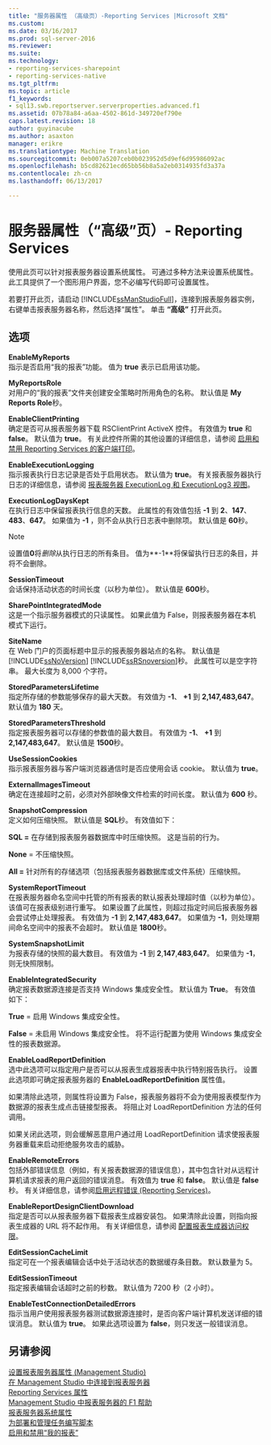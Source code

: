 ```yaml
---
title: "服务器属性 （高级页）-Reporting Services |Microsoft 文档"
ms.custom: 
ms.date: 03/16/2017
ms.prod: sql-server-2016
ms.reviewer: 
ms.suite: 
ms.technology:
- reporting-services-sharepoint
- reporting-services-native
ms.tgt_pltfrm: 
ms.topic: article
f1_keywords:
- sql13.swb.reportserver.serverproperties.advanced.f1
ms.assetid: 07b78a84-a6aa-4502-861d-349720ef790e
caps.latest.revision: 18
author: guyinacube
ms.author: asaxton
manager: erikre
ms.translationtype: Machine Translation
ms.sourcegitcommit: 0eb007a5207ceb0b023952d5d9ef6d95986092ac
ms.openlocfilehash: b5cd82621ecd65bb56b8a5a2eb0314935fd3a37a
ms.contentlocale: zh-cn
ms.lasthandoff: 06/13/2017

---
```

# <a name="server-properties-advanced-page---reporting-services"></a>服务器属性（“高级”页）- Reporting Services
  使用此页可以针对报表服务器设置系统属性。 可通过多种方法来设置系统属性。 此工具提供了一个图形用户界面，您不必编写代码即可设置属性。  
  
 若要打开此页，请启动 [!INCLUDE[ssManStudioFull](../../includes/ssmanstudiofull-md.md)]，连接到报表服务器实例，右键单击报表服务器名称，然后选择“属性”。 单击 **“高级”** 打开此页。  
  
## <a name="options"></a>选项  
 **EnableMyReports**  
 指示是否启用“我的报表”功能。 值为 **true** 表示已启用该功能。  
  
 **MyReportsRole**  
 对用户的“我的报表”文件夹创建安全策略时所用角色的名称。 默认值是 **My Reports Role**秒。  
  
 **EnableClientPrinting**  
 确定是否可从报表服务器下载 RSClientPrint ActiveX 控件。 有效值为 **true** 和 **false**。 默认值为 **true**。 有关此控件所需的其他设置的详细信息，请参阅 [启用和禁用 Reporting Services 的客户端打印](../../reporting-services/report-server/enable-and-disable-client-side-printing-for-reporting-services.md)。  
  
 **EnableExecutionLogging**  
 指示报表执行日志记录是否处于启用状态。 默认值为 **true**。 有关报表服务器执行日志的详细信息，请参阅 [报表服务器 ExecutionLog 和 ExecutionLog3 视图](../../reporting-services/report-server/report-server-executionlog-and-the-executionlog3-view.md)。  
  
 **ExecutionLogDaysKept**  
 在执行日志中保留报表执行信息的天数。 此属性的有效值包括 **-1** 到 **2**、**147**、**483**、**647**。 如果值为 **-1** ，则不会从执行日志表中删除项。 默认值是 **60**秒。  
 
> [!NOTE] 
> 设置值**0**将*删除*从执行日志的所有条目。 值为**-1**将保留执行日志的条目，并将不会删除。
  
 **SessionTimeout**  
 会话保持活动状态的时间长度（以秒为单位）。 默认值是 **600**秒。  
  
 **SharePointIntegratedMode**  
 这是一个指示服务器模式的只读属性。 如果此值为 False，则报表服务器在本机模式下运行。  
  
 **SiteName**  
 在 Web 门户的页面标题中显示的报表服务器站点的名称。 默认值是 [!INCLUDE[ssNoVersion](../../includes/ssnoversion-md.md)] [!INCLUDE[ssRSnoversion](../../includes/ssrsnoversion-md.md)]秒。 此属性可以是空字符串。 最大长度为 8,000 个字符。  
  
 **StoredParametersLifetime**  
 指定所存储的参数能够保存的最大天数。 有效值为 **-1**、 **+1** 到 **2,147,483,647**。 默认值为 **180** 天。  
  
 **StoredParametersThreshold**  
 指定报表服务器可以存储的参数值的最大数目。 有效值为 **-1**、 **+1** 到 **2,147,483,647**。 默认值是 **1500**秒。  
  
 **UseSessionCookies**  
 指示报表服务器与客户端浏览器通信时是否应使用会话 cookie。 默认值为 **true**。  
  
 **ExternalImagesTimeout**  
 确定在连接超时之前，必须对外部映像文件检索的时间长度。 默认值为 **600** 秒。  
  
 **SnapshotCompression**  
 定义如何压缩快照。 默认值是 **SQL**秒。 有效值如下：  
  
 **SQL =** 在存储到报表服务器数据库中时压缩快照。 这是当前的行为。  
  
 **None** = 不压缩快照。  
  
 **All =** 针对所有的存储选项（包括报表服务器数据库或文件系统）压缩快照。  
  
 **SystemReportTimeout**  
 在报表服务器命名空间中托管的所有报表的默认报表处理超时值（以秒为单位）。 该值可在报表级别进行重写。 如果设置了此属性，则超过指定时间后报表服务器会尝试停止处理报表。 有效值为 **-1** 到 **2**,**147**,**483**,**647**。 如果值为 **-1**，则处理期间命名空间中的报表不会超时。 默认值是 **1800**秒。  
  
 **SystemSnapshotLimit**  
 为报表存储的快照的最大数目。 有效值为 **-1** 到 **2**,**147**,**483**,**647**。 如果值为 **-1**，则无快照限制。  
  
 **EnableIntegratedSecurity**  
 确定报表数据源连接是否支持 Windows 集成安全性。 默认值为 **True**。 有效值如下：  
  
 **True** = 启用 Windows 集成安全性。  
  
 **False** = 未启用 Windows 集成安全性。 将不运行配置为使用 Windows 集成安全性的报表数据源。  
  
 **EnableLoadReportDefinition**  
 选中此选项可以指定用户是否可以从报表生成器报表中执行特别报告执行。 设置此选项即可确定报表服务器的 **EnableLoadReportDefinition** 属性值。  
  
 如果清除此选项，则属性将设置为 False，报表服务器将不会为使用报表模型作为数据源的报表生成点击链接型报表。 将阻止对 LoadReportDefinition 方法的任何调用。  
  
 如果关闭此选项，则会缓解恶意用户通过用 LoadReportDefinition 请求使报表服务器重载来启动拒绝服务攻击的威胁。  
  
 **EnableRemoteErrors**  
 包括外部错误信息（例如，有关报表数据源的错误信息），其中包含针对从远程计算机请求报表的用户返回的错误消息。 有效值为 **true** 和 **false**。 默认值是 **false**秒。 有关详细信息，请参阅[启用远程错误 (Reporting Services)](../../reporting-services/report-server/enable-remote-errors-reporting-services.md)。  
  
 **EnableReportDesignClientDownload**  
 指定是否可以从报表服务器下载报表生成器安装包。 如果清除此设置，则指向报表生成器的 URL 将不起作用。 有关详细信息，请参阅 [配置报表生成器访问权限](../../reporting-services/report-server/configure-report-builder-access.md)。  
  
 **EditSessionCacheLimit**  
 指定可在一个报表编辑会话中处于活动状态的数据缓存条目数。 默认数量为 5。  
  
 **EditSessionTimeout**  
 指定报表编辑会话超时之前的秒数。 默认值为 7200 秒（2 小时）。  
  
 **EnableTestConnectionDetailedErrors**  
 指示当用户使用报表服务器测试数据源连接时，是否向客户端计算机发送详细的错误消息。 默认值为 **true**。 如果此选项设置为 **false**，则只发送一般错误消息。  
  
## <a name="see-also"></a>另请参阅  
 [设置报表服务器属性 (Management Studio)](../../reporting-services/tools/set-report-server-properties-management-studio.md)   
 [在 Management Studio 中连接到报表服务器](../../reporting-services/tools/connect-to-a-report-server-in-management-studio.md)   
 [Reporting Services 属性](../../reporting-services/report-server-web-service/net-framework/reporting-services-properties.md)   
 [Management Studio 中报表服务器的 F1 帮助](../../reporting-services/tools/report-server-in-management-studio-f1-help.md)   
 [报表服务器系统属性](../../reporting-services/report-server-web-service/net-framework/reporting-services-properties-report-server-system-properties.md)   
 [为部署和管理任务编写脚本](../../reporting-services/tools/script-deployment-and-administrative-tasks.md)   
 [启用和禁用“我的报表”](../../reporting-services/report-server/enable-and-disable-my-reports.md)  
  
  

